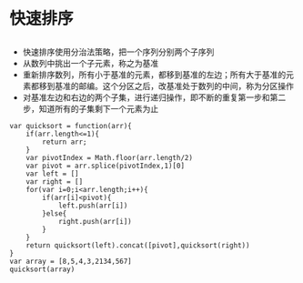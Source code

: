 # 快速排序
## 
- 快速排序使用分治法策略，把一个序列分别两个子序列
- 从数列中挑出一个子元素，称之为基准
- 重新排序数列，所有小于基准的元素，都移到基准的左边；所有大于基准的元素都移到基准的邮编。这个分区之后，改基准处于数列的中间，称为分区操作
- 对基准左边和右边的两个子集，进行递归操作，即不断的重复第一步和第二步，知道所有的子集剩下一个元素为止
```
var quicksort = function(arr){
    if(arr.length<=1){
        return arr;
    }
    var pivotIndex = Math.floor(arr.length/2)
    var pivot = arr.splice(pivotIndex,1)[0]
    var left = []
    var right = []
    for(var i=0;i<arr.length;i++){
        if(arr[i]<pivot){
            left.push(arr[i])
        }else{
            right.push(arr[i])
        }
    }
    return quicksort(left).concat([pivot],quicksort(right))
}
var array = [8,5,4,3,2134,567]
quicksort(array)
```
